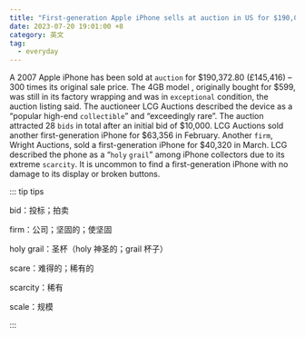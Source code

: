 ```yaml
---
title: "First-generation Apple iPhone sells at auction in US for $190,000"
date: 2023-07-20 19:01:00 +8
category: 英文
tag:
  - everyday
---
```


A 2007 Apple iPhone has been sold at `auction` for \$190,372.80 (£145,416) – 300 times its original sale price. The 4GB model , originally bought for \$599, was still in its factory wrapping and was in `exceptional` condition, the auction listing said. The auctioneer LCG Auctions described the device as a “popular high-end `collectible`” and “exceedingly rare”. The auction attracted 28 `bids` in total after an initial bid of \$10,000. LCG Auctions sold another first-generation iPhone for \$63,356 in February. Another `firm`, Wright Auctions, sold a first-generation iPhone for \$40,320 in March. LCG described the phone as a “`holy` `grail`” among iPhone collectors due to its extreme `scarcity`. It is uncommon to find a first-generation iPhone with no damage to its display or broken buttons.

::: tip tips

bid：投标；拍卖

firm：公司；坚固的；使坚固

holy grail：圣杯（holy 神圣的；grail 杯子）

scare：难得的；稀有的

scarcity：稀有

scale：规模

:::
